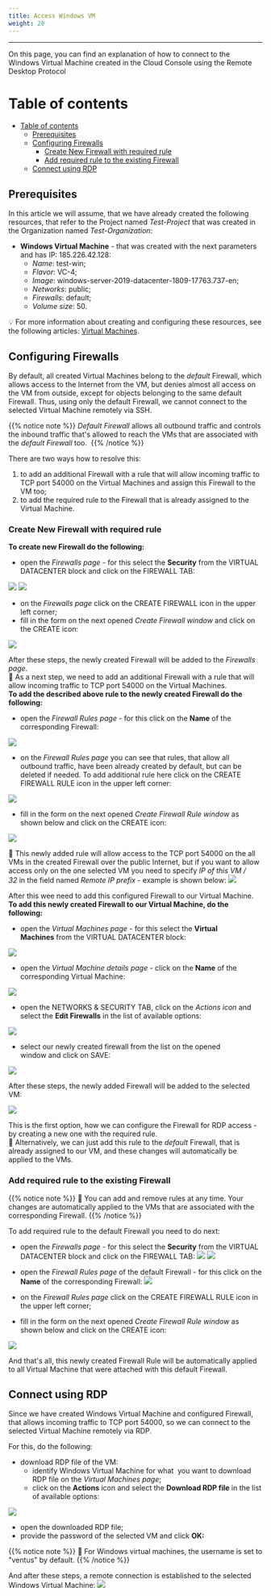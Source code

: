 ```yaml
---
title: Access Windows VM 
weight: 20
---
```

___
On this page, you can find an explanation of how to connect to the Windows Virtual Machine created in the Cloud Console using the Remote Desktop Protocol

# Table of contents
- [Table of contents](#table-of-contents)
  - [Prerequisites](#prerequisites)
  - [Configuring Firewalls](#configuring-firewalls)
    - [Create New Firewall with required rule](#create-new-firewall-with-required-rule)
    - [Add required rule to the existing Firewall](#add-required-rule-to-the-existing-firewall)
  - [Connect using RDP](#connect-using-rdp)

## Prerequisites
In this article we will assume, that we have already created the following resources, that refer to the Project named *Test-Project* that was created in the Organization named *Test-Organization*:
- **Windows Virtual Machine** - that was created with the next parameters and has IP: 185.226.42.128:
  - *Name*: test-win;
  - *Flavor*: VC-4;
  - *Image*: windows-server-2019-datacenter-1809-17763.737-en;
  - *Networks*: public;
  - *Firewalls*: default;
  - *Volume size*: 50.

💡 For more information about creating and configuring these resources, see the following articles: [Virtual Machines](https://docs.ventuscloud.eu/products/compute/virtual-machines/). 

## Configuring Firewalls
By default, all created Virtual Machines belong to the *default* Firewall, which allows access to the Internet from the VM, but denies almost all access on the VM from outside, except for objects belonging to the same default Firewall. Thus, using only the default Firewall, we cannot connect to the selected Virtual Machine remotely via SSH.

{{% notice note %}}
*Default* *Firewall* allows all outbound traffic and controls the inbound traffic that's allowed to reach the VMs that are associated with the *default* *Firewall* too. 
{{% /notice %}}

There are two ways how to resolve this:
1) to add an additional Firewall with a rule that will allow incoming traffic to TCP port 54000 on the Virtual Machines and assign this Firewall to the VM too;
2) to add the required rule to the Firewall that is already assigned to the Virtual Machine. 

### Create New Firewall with required rule
**To create new Firewall do the following:**
- open the *Firewalls page* - for this select the **Security** from the VIRTUAL DATACENTER block and click on the FIREWALL TAB:

![](../../../assets/images/cli/1.png?width=15pc&classes=border,shadow) 
![](../../../assets/images/fw/1.png?width=20pc&classes=border,shadow)

- on the *Firewalls page* click on the CREATE FIREWALL icon in the upper left corner;
- fill in the form on the next opened *Create Firewall window* and click on the CREATE icon:

![](../../../assets/images/fw/24.png?width=35pc&classes=border,shadow) 

After these steps, the newly created Firewall will be added to the *Firewalls page*.   
📌 As a next step, we need to add an additional Firewall with a rule that will allow incoming traffic to TCP port 54000 on the Virtual Machines.  
**To add the described above rule to the newly created Firewall do the following:** 
- open the *Firewall Rules page* - for this click on the **Name** of the corresponding Firewall:

![](../../../assets/images/fw/26.png?classes=border,shadow) 

- on the *Firewall Rules page* you can see that rules, that allow all outbound traffic, have been already created by default, but can be deleted if needed. To add additional rule here click on the CREATE FIREWALL RULE icon in the upper left corner:

![](../../../assets/images/fw/27.png?classes=border,shadow) 

- fill in the form on the next opened *Create Firewall Rule window* as shown below  and click on the CREATE icon:
  
![](../../../assets/images/fw/18.png?width=35pc&classes=border,shadow) 

📝 This newly added rule will allow access to the TCP port 54000 on the all VMs in the created Firewall over the public Internet, but if you want to allow access only on the one selected VM you need to specify *IP of this VM / 32* in the field named *Remote IP prefix* - example is shown below:
![](../../../assets/images/conn-lin/21.png?width=35pc&classes=border,shadow)

After this wee need to add this configured Firewall to our Virtual Machine.  
**To add this newly created Firewall to our Virtual Machine, do the following:**
- open the *Virtual Machines page* - for this select the **Virtual Machines** from the VIRTUAL DATACENTER block:

![](../../../assets/images/vms/1.png?width=15pc&classes=border,shadow)  

- open the *Virtual Machine details page* - click on the **Name** of the corresponding Virtual Machine:

![](../../../assets/images/conn-lin/22.png?classes=border,shadow)

- open the NETWORKS & SECURITY TAB, click on the *Actions icon* and select the **Edit Firewalls** in the list of available options:

![](../../../assets/images/conn-lin/23.2.png?classes=border,shadow)

- select our newly created firewall from the list on the opened window and click on SAVE:
  
![](../../../assets/images/conn-lin/30.png?width=35pc&classes=border,shadow)

After these steps, the newly added Firewall will be added to the selected VM:  

![](../../../assets/images/conn-lin/24.1.png?classes=border,shadow)

This is the first option, how we can configure the Firewall for RDP access - by creating a new one with the required rule.  
📝 Alternatively, we can just add this rule to the *default* Firewall, that is already assigned to our VM, and these changes will automatically be applied to the VMs.

### Add required rule to the existing Firewall
{{% notice note %}}
📌  You can add and remove rules at any time. Your changes are automatically applied to the VMs that are associated with the corresponding Firewall.
{{% /notice %}}

To add required rule to the default Firewall you need to do next:
- open the *Firewalls page* - for this select the **Security** from the VIRTUAL DATACENTER block and click on the FIREWALL TAB:
![](../../../assets/images/cli/1.png?width=15pc&classes=border,shadow) 
![](../../../assets/images/fw/1.png?width=20pc&classes=border,shadow)

- open the *Firewall Rules page* of the default Firewall - for this click on the **Name** of the corresponding Firewall:
![](../../../assets/images/fw/5.1.png?classes=border,shadow) 

- on the *Firewall Rules page* click on the CREATE FIREWALL RULE icon in the upper left corner;
- fill in the form on the next opened *Create Firewall Rule window* as shown below  and click on the CREATE icon:

![](../../../assets/images/fw/18.png?width=35pc&classes=border,shadow) 

And that's all, this newly created Firewall Rule will be automatically applied to all Virtual Machine that were attached with this default Firewall.

## Connect using RDP
Since we have created Windows Virtual Machine and configured Firewall, that allows incoming traffic to TCP port 54000, so we can connect to the selected Virtual Machine remotely via RDP.

For this, do the following:
- download RDP file of the VM:
  - identify Windows Virtual Machine for what  you want to download RDP file on the *Virtual Machines page*;
  - click on the **Actions** icon and select the **Download RDP file** in the list of available options:

![](../../../assets/images/conn-lin/26.png?classes=border,shadow)
- open the downloaded RDP file;
- provide the password of the selected VM and click **OK:**

{{% notice note %}}
📌 For Windows virtual machines, the username is set to "ventus" by default.
{{% /notice %}} 

And after these steps, a remote connection is established to the selected Windows Virtual Machine:
![](../../../assets/images/conn-lin/28.png?classes=border,shadow)


